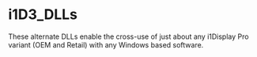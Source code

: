 # i1D3_DLLs
These alternate DLLs enable the cross-use of just about any i1Display Pro variant (OEM and Retail) with any Windows based software.
